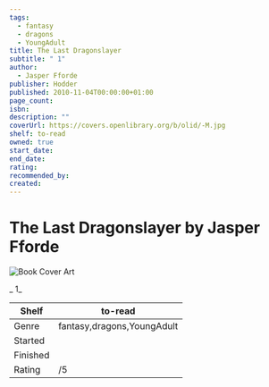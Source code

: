 ```yaml
---
tags:
  - fantasy
  - dragons
  - YoungAdult
title: The Last Dragonslayer
subtitle: " 1"
author:
  - Jasper Fforde
publisher: Hodder
published: 2010-11-04T00:00:00+01:00
page_count:
isbn:
description: ""
coverUrl: https://covers.openlibrary.org/b/olid/-M.jpg
shelf: to-read
owned: true
start_date:
end_date:
rating:
recommended_by:
created:
---
```


# The Last Dragonslayer by Jasper Fforde

![Book Cover Art](https://covers.openlibrary.org/b/olid/-M.jpg)

_ 1_

| Shelf | to-read |
| --- | --- |
| Genre | fantasy,dragons,YoungAdult |
| Started |  |
| Finished |  |
| Rating | /5 |

